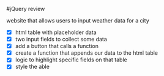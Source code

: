 #jQuery review

website that allows users to input weather data for a city

- [x] html table with placeholder data
- [x] two input fields to collect some data
- [x] add a button that calls a function
- [x] create a function that appends our data to the html table
- [x] logic to highlight specific fields on that table
- [x] style the able
